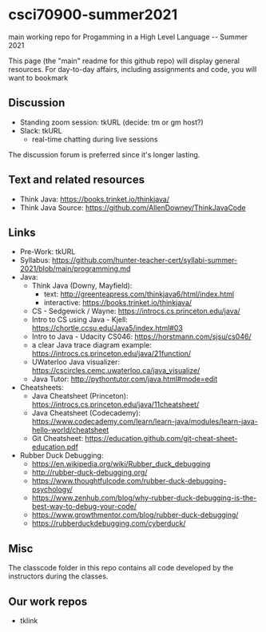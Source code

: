 # csci70900-summer2021
main working repo for Progamming in a High Level Language -- Summer 2021

This page (the "main" readme for this github repo) will display general resources. For day-to-day affairs, including assignments and code, you will want to bookmark

## Discussion
- Standing zoom session: tkURL (decide: tm or gm host?)
- Slack: tkURL
  - real-time chatting during live sessions

The discussion forum is preferred since it's longer lasting.
## Text and related resources
- Think Java: https://books.trinket.io/thinkjava/
- Think Java Source: https://github.com/AllenDowney/ThinkJavaCode

## Links

- Pre-Work: tkURL
- Syllabus: https://github.com/hunter-teacher-cert/syllabi-summer-2021/blob/main/programming.md
- Java:
  - Think Java (Downy, Mayfield):
    - text: http://greenteapress.com/thinkjava6/html/index.html
    - interactive: https://books.trinket.io/thinkjava/
  - CS - Sedgewick / Wayne: https://introcs.cs.princeton.edu/java/
  - Intro to CS using Java - Kjell: https://chortle.ccsu.edu/Java5/index.html#03
  - Intro to Java - Udacity CS046: https://horstmann.com/sjsu/cs046/
  - a clear Java trace diagram example: https://introcs.cs.princeton.edu/java/21function/
  - UWaterloo Java visualizer: https://cscircles.cemc.uwaterloo.ca/java_visualize/
  - Java Tutor: http://pythontutor.com/java.html#mode=edit
- Cheatsheets:
  - Java Cheatsheet (Princeton): https://introcs.cs.princeton.edu/java/11cheatsheet/
  - Java Cheatsheet (Codecademy):  https://www.codecademy.com/learn/learn-java/modules/learn-java-hello-world/cheatsheet
  - Git Cheatsheet: https://education.github.com/git-cheat-sheet-education.pdf
- Rubber Duck Debugging:
  - https://en.wikipedia.org/wiki/Rubber_duck_debugging
  - http://rubber-duck-debugging.org/
  - https://www.thoughtfulcode.com/rubber-duck-debugging-psychology/
  - https://www.zenhub.com/blog/why-rubber-duck-debugging-is-the-best-way-to-debug-your-code/
  - https://www.growthmentor.com/blog/rubber-duck-debugging/
  - https://rubberduckdebugging.com/cyberduck/


## Misc

The classcode folder in this repo contains all code developed by the
instructors during the classes.

## Our work repos
- tklink
